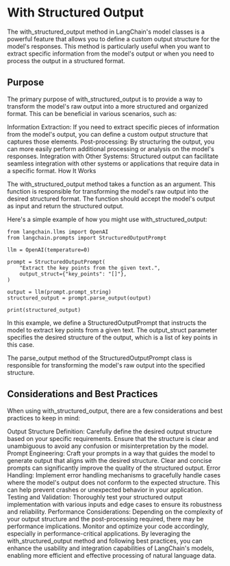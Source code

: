 # With Structured Output

The with_structured_output method in LangChain's model classes is a powerful feature that allows you to define a custom output structure for the model's responses. This method is particularly useful when you want to extract specific information from the model's output or when you need to process the output in a structured format.

## Purpose

The primary purpose of with_structured_output is to provide a way to transform the model's raw output into a more structured and organized format. This can be beneficial in various scenarios, such as:

Information Extraction: If you need to extract specific pieces of information from the model's output, you can define a custom output structure that captures those elements.
Post-processing: By structuring the output, you can more easily perform additional processing or analysis on the model's responses.
Integration with Other Systems: Structured output can facilitate seamless integration with other systems or applications that require data in a specific format.
How It Works

The with_structured_output method takes a function as an argument. This function is responsible for transforming the model's raw output into the desired structured format. The function should accept the model's output as input and return the structured output.

Here's a simple example of how you might use with_structured_output:

```
from langchain.llms import OpenAI
from langchain.prompts import StructuredOutputPrompt

llm = OpenAI(temperature=0)

prompt = StructuredOutputPrompt(
    "Extract the key points from the given text.",
    output_struct={"key_points": "[]"},
)

output = llm(prompt.prompt_string)
structured_output = prompt.parse_output(output)

print(structured_output)
```
In this example, we define a StructuredOutputPrompt that instructs the model to extract key points from a given text. The output_struct parameter specifies the desired structure of the output, which is a list of key points in this case.

The parse_output method of the StructuredOutputPrompt class is responsible for transforming the model's raw output into the specified structure.

## Considerations and Best Practices

When using with_structured_output, there are a few considerations and best practices to keep in mind:

Output Structure Definition: Carefully define the desired output structure based on your specific requirements. Ensure that the structure is clear and unambiguous to avoid any confusion or misinterpretation by the model.
Prompt Engineering: Craft your prompts in a way that guides the model to generate output that aligns with the desired structure. Clear and concise prompts can significantly improve the quality of the structured output.
Error Handling: Implement error handling mechanisms to gracefully handle cases where the model's output does not conform to the expected structure. This can help prevent crashes or unexpected behavior in your application.
Testing and Validation: Thoroughly test your structured output implementation with various inputs and edge cases to ensure its robustness and reliability.
Performance Considerations: Depending on the complexity of your output structure and the post-processing required, there may be performance implications. Monitor and optimize your code accordingly, especially in performance-critical applications.
By leveraging the with_structured_output method and following best practices, you can enhance the usability and integration capabilities of LangChain's models, enabling more efficient and effective processing of natural language data.